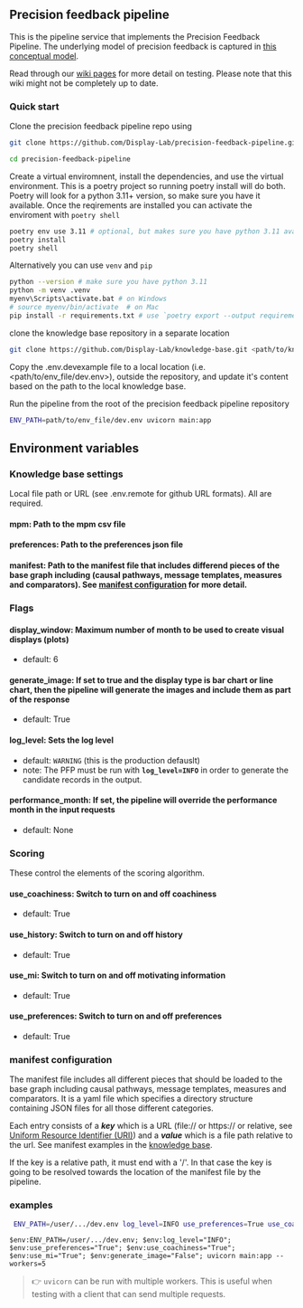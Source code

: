 ## Precision feedback pipeline

This is the pipeline service that implements the Precision Feedback Pipeline. The underlying model of precision feedback is captured in [this conceptual model](https://onlinelibrary.wiley.com/doi/full/10.1002/lrh2.10419).

Read through our [wiki pages](https://github.com/Display-Lab/precision-feedback-pipeline/wiki) for more detail on testing. Please note that this wiki might not be completely up to date.

### Quick start

Clone the precision feedback pipeline repo using

```zsh
git clone https://github.com/Display-Lab/precision-feedback-pipeline.git

cd precision-feedback-pipeline
```

Create a virtual enviromnent, install the dependencies, and use the virtual environment. This is a poetry project so running poetry install will do both. Poetry will look for a python 3.11+ version, so make sure you have it available. Once the reqirements are installed you can activate the enviroment with `poetry shell`

```zsh
poetry env use 3.11 # optional, but makes sure you have python 3.11 available
poetry install
poetry shell
```

Alternatively you can use `venv` and `pip`

```zsh
python --version # make sure you have python 3.11
python -m venv .venv
myenv\Scripts\activate.bat # on Windows 
# source myenv/bin/activate  # on Mac
pip install -r requirements.txt # use `poetry export --output requirements.txt` to generate the reqs file
```

clone the knowledge base repository in a separate location
```zsh
git clone https://github.com/Display-Lab/knowledge-base.git <path/to/knowledge_base>
```

Copy the .env.devexample file to a local location (i.e. <path/to/env_file/dev.env>), outside the repository, and update it's content based on the path to the local knowledge base.

Run the pipeline from the root of the precision feedback pipeline repository
```zsh
ENV_PATH=path/to/env_file/dev.env uvicorn main:app
```

## Environment variables

### Knowledge base settings
Local file path or URL (see .env.remote for github URL formats). All are required.

#### mpm: Path to the mpm csv file

#### preferences: Path to the preferences json file

#### manifest: Path to the manifest file that includes differend pieces of the base graph including (causal pathways, message templates, measures and comparators). See [manifest configuration](#manifest-configuration) for more detail.

### Flags

#### display_window: Maximum number of month to be used to create visual displays (plots)
- default: 6

#### generate_image: If set to true and the display type is bar chart or line chart, then the pipeline will generate the images and include them as part of the response
- default: True

#### log_level: Sets the log level
- default: `WARNING` (this is the production defauslt)
- note: The PFP must be run with **`log_level=INFO`** in order to generate the candidate records in the output. 


#### performance_month: If set, the pipeline will override the performance month in the input requests
- default: None

### Scoring
These control the elements of the scoring algorithm.

#### use_coachiness: Switch to turn on and off coachiness
- default: True

#### use_history: Switch to turn on and off history
- default: True

#### use_mi: Switch to turn on and off motivating information
- default: True

#### use_preferences: Switch to turn on and off preferences
- default: True

### manifest configuration
The manifest file includes all different pieces that should be loaded to the base graph including causal pathways, message templates, measures and comparators. It is a yaml file which specifies a directory structure containing JSON files for all those different categories. 

Each entry consists of a ***key*** which is a URL (file:// or https:// or relative, see [Uniform Resource Identifier (URI)](https://datatracker.ietf.org/doc/html/rfc3986)) and a ***value*** which is a file path relative to the url. See manifest examples in the [knowledge base](https://github.com/Display-Lab/knowledge-base).

If the key is a relative path, it must end with a '/'. In that case the key is going to be resolved towards the location of the manifest file by the pipeline.

### examples
```zsh
 ENV_PATH=/user/.../dev.env log_level=INFO use_preferences=True use_coachiness=True use_mi=True generate_image=False uvicorn main:app --workers=5
```
```psh
$env:ENV_PATH=/user/.../dev.env; $env:log_level="INFO"; $env:use_preferences="True"; $env:use_coachiness="True"; $env:use_mi="True"; $env:generate_image="False"; uvicorn main:app --workers=5
```


> :point_right: `uvicorn` can be run with multiple workers. This is useful when testing with a client that can send multiple requests.

